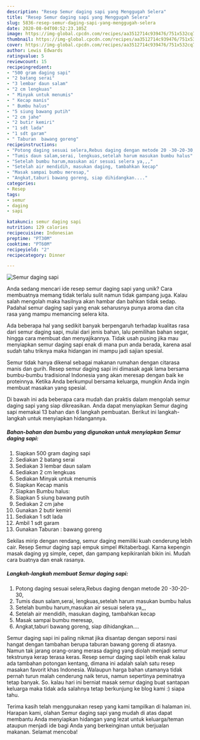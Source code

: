 ```yaml
---
description: "Resep Semur daging sapi yang Menggugah Selera"
title: "Resep Semur daging sapi yang Menggugah Selera"
slug: 5836-resep-semur-daging-sapi-yang-menggugah-selera
date: 2020-08-04T00:52:23.105Z
image: https://img-global.cpcdn.com/recipes/aa3512714c939476/751x532cq70/semur-daging-sapi-foto-resep-utama.jpg
thumbnail: https://img-global.cpcdn.com/recipes/aa3512714c939476/751x532cq70/semur-daging-sapi-foto-resep-utama.jpg
cover: https://img-global.cpcdn.com/recipes/aa3512714c939476/751x532cq70/semur-daging-sapi-foto-resep-utama.jpg
author: Lewis Edwards
ratingvalue: 5
reviewcount: 15
recipeingredient:
- "500 gram daging sapi"
- "2 batang serai"
- "3 lembar daun salam"
- "2 cm lengkuas"
- " Minyak untuk menumis"
- " Kecap manis"
- " Bumbu halus"
- "5 siung bawang putih"
- "2 cm jahe"
- "2 butir kemiri"
- "1 sdt lada"
- "1 sdt garam"
- " Taburan  bawang goreng"
recipeinstructions:
- "Potong daging sesuai selera,Rebus daging dengan metode 20 -30-20-30,"
- "Tumis daun salam,serai, lengkuas,setelah harum masukan bumbu halus"
- "Setelah bumbu harum,masukan air sesuai selera ya,,,"
- "Setelah air mendidih, masukan daging, tambahkan kecap"
- "Masak sampai bumbu meresap,"
- "Angkat,taburi bawang goreng, siap dihidangkan...."
categories:
- Resep
tags:
- semur
- daging
- sapi

katakunci: semur daging sapi 
nutrition: 129 calories
recipecuisine: Indonesian
preptime: "PT30M"
cooktime: "PT60M"
recipeyield: "2"
recipecategory: Dinner

---
```



![Semur daging sapi](https://img-global.cpcdn.com/recipes/aa3512714c939476/751x532cq70/semur-daging-sapi-foto-resep-utama.jpg)

Anda sedang mencari ide resep semur daging sapi yang unik? Cara membuatnya memang tidak terlalu sulit namun tidak gampang juga. Kalau salah mengolah maka hasilnya akan hambar dan bahkan tidak sedap. Padahal semur daging sapi yang enak seharusnya punya aroma dan cita rasa yang mampu memancing selera kita.

Ada beberapa hal yang sedikit banyak berpengaruh terhadap kualitas rasa dari semur daging sapi, mulai dari jenis bahan, lalu pemilihan bahan segar, hingga cara membuat dan menyajikannya. Tidak usah pusing jika mau menyiapkan semur daging sapi enak di mana pun anda berada, karena asal sudah tahu triknya maka hidangan ini mampu jadi sajian spesial.

Semur tidak hanya dikenal sebagai makanan rumahan dengan citarasa manis dan gurih. Resep semur daging sapi ini dimasak agak lama bersama bumbu-bumbu tradisional Indonesia yang akan meresap dengan baik ke proteinnya. Ketika Anda berkumpul bersama keluarga, mungkin Anda ingin membuat masakan yang spesial.


Di bawah ini ada beberapa cara mudah dan praktis dalam mengolah semur daging sapi yang siap dikreasikan. Anda dapat menyiapkan Semur daging sapi memakai 13 bahan dan 6 langkah pembuatan. Berikut ini langkah-langkah untuk menyiapkan hidangannya.

<!--inarticleads1-->

##### Bahan-bahan dan bumbu yang digunakan untuk menyiapkan Semur daging sapi:

1. Siapkan 500 gram daging sapi
1. Sediakan 2 batang serai
1. Sediakan 3 lembar daun salam
1. Sediakan 2 cm lengkuas
1. Sediakan  Minyak untuk menumis
1. Siapkan  Kecap manis
1. Siapkan  Bumbu halus:
1. Siapkan 5 siung bawang putih
1. Sediakan 2 cm jahe
1. Gunakan 2 butir kemiri
1. Sediakan 1 sdt lada
1. Ambil 1 sdt garam
1. Gunakan  Taburan : bawang goreng


Sekilas mirip dengan rendang, semur daging memiliki kuah cenderung lebih cair. Resep Semur daging sapi empuk simpel #kitaberbagi. Karna kepengin masak daging yg simple, cepet, dan gampang kepikiranlah bikin ini. Mudah cara buatnya dan enak rasanya. 

<!--inarticleads2-->

##### Langkah-langkah membuat Semur daging sapi:

1. Potong daging sesuai selera,Rebus daging dengan metode 20 -30-20-30,
1. Tumis daun salam,serai, lengkuas,setelah harum masukan bumbu halus
1. Setelah bumbu harum,masukan air sesuai selera ya,,,
1. Setelah air mendidih, masukan daging, tambahkan kecap
1. Masak sampai bumbu meresap,
1. Angkat,taburi bawang goreng, siap dihidangkan....


Semur daging sapi ini paling nikmat jika disantap dengan seporsi nasi hangat dengan tambahan berupa taburan bawang goreng di atasnya. Namun tak jarang orang-orang merasa daging yang diolah menjadi semur tekstrunya kerap terasa keras. Resep semur daging sapi lebih enak kalau ada tambahan potongan kentang, dimana ini adalah salah satu resep masakan favorit khas Indonesia. Walaupun harga bahan utamanya tidak pernah turun malah cenderung naik terus, namun sepertinya peminatnya tetap banyak. So. kalau hari ini berniat masak semur daging buat santapan keluarga maka tidak ada salahnya tetap berkunjung ke blog kami :) siapa tahu. 

Terima kasih telah menggunakan resep yang kami tampilkan di halaman ini. Harapan kami, olahan Semur daging sapi yang mudah di atas dapat membantu Anda menyiapkan hidangan yang lezat untuk keluarga/teman ataupun menjadi ide bagi Anda yang berkeinginan untuk berjualan makanan. Selamat mencoba!
